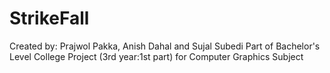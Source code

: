 # StrikeFall
Created by: Prajwol Pakka, Anish Dahal and Sujal Subedi
Part of Bachelor's Level College Project (3rd year:1st part) for Computer Graphics Subject
